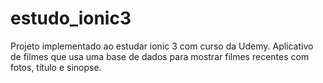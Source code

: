 # estudo_ionic3

Projeto implementado ao estudar ionic 3 com curso da Udemy. 
Aplicativo de filmes que usa uma base de dados para mostrar filmes recentes com fotos, título e sinopse. 
